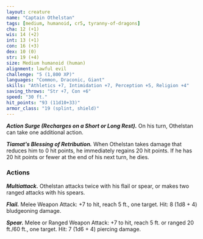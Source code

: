 ```yaml
---
layout: creature
name: "Captain Othelstan"
tags: [medium, humanoid, cr5, tyranny-of-dragons]
cha: 12 (+1)
wis: 14 (+2)
int: 13 (+1)
con: 16 (+3)
dex: 10 (0)
str: 19 (+4)
size: Medium humanoid (human)
alignment: lawful evil
challenge: "5 (1,800 XP)"
languages: "Common, Draconic, Giant"
skills: "Athletics +7, Intimidation +7, Perception +5, Religion +4"
saving_throws: "Str +7, Con +6"
speed: "30 ft."
hit_points: "93 (11d10+33)"
armor_class: "19 (splint, shield)"
---
```


***Action Surge (Recharges on a Short or Long Rest).*** On his turn, Othelstan can take one additional action.

***Tiamat's Blessing of Retribution.*** When Othelstan takes damage that reduces him to 0 hit points, he immediately regains 20 hit points. If he has 20 hit points or fewer at the end of his next turn, he dies.

### Actions

***Multiattack.*** Othelstan attacks twice with his flail or spear, or makes two ranged attacks with his spears.

***Flail.*** Melee Weapon Attack: +7 to hit, reach 5 ft., one target. Hit: 8 (1d8 + 4) bludgeoning damage.

***Spear.*** Melee or Ranged Weapon Attack: +7 to hit, reach 5 ft. or ranged 20 ft./60 ft., one target. Hit: 7 (1d6 + 4) piercing damage.